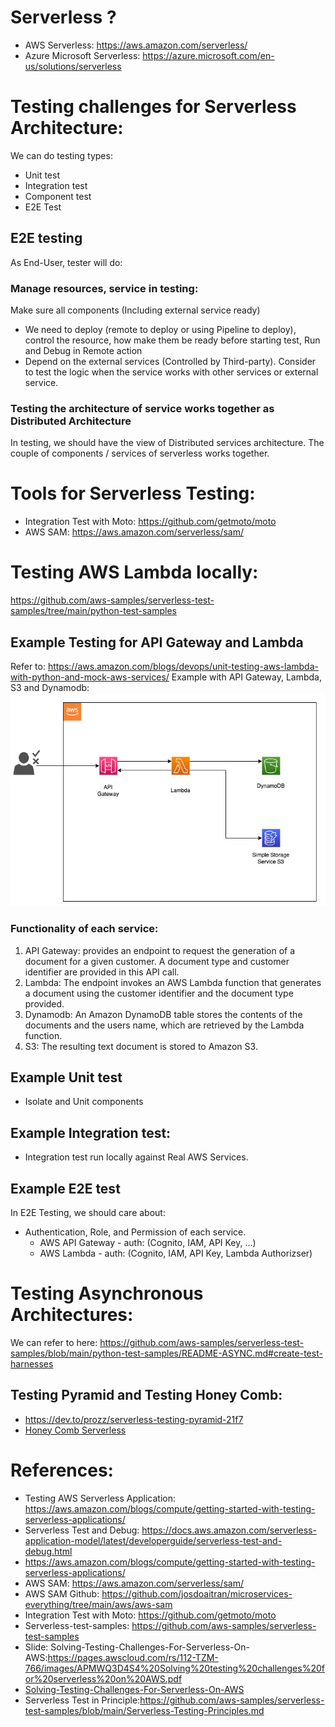 # Serverless ?
- AWS Serverless: https://aws.amazon.com/serverless/
- Azure Microsoft Serverless: https://azure.microsoft.com/en-us/solutions/serverless

# Testing challenges for Serverless Architecture:
We can do testing types:
- Unit test
- Integration test
- Component test
- E2E Test

## E2E testing
As End-User, tester will do:

### Manage resources, service in testing:  
Make sure all components (Including external service ready)
- We need to deploy (remote to deploy or using Pipeline to deploy), control the resource, how make them be ready before starting test, Run and Debug in Remote action
- Depend on the external services (Controlled by Third-party). Consider to test the logic when the service works with other services or external service.

### Testing the architecture of service works together as Distributed Architecture

In testing, we should have the view of Distributed services architecture. 
The couple of components / services of serverless works together.

# Tools for Serverless Testing:
- Integration Test with Moto: https://github.com/getmoto/moto
- AWS SAM: https://aws.amazon.com/serverless/sam/

# Testing AWS Lambda locally:

https://github.com/aws-samples/serverless-test-samples/tree/main/python-test-samples
## Example Testing for API Gateway and Lambda
Refer to: https://aws.amazon.com/blogs/devops/unit-testing-aws-lambda-with-python-and-mock-aws-services/
Example with API Gateway, Lambda, S3 and Dynamodb: 
![Example-Lambda-Testing](./aws/example-projects/test-lambda-python/example-lambda-python.png)
### Functionality of each service:
1. API Gateway: provides an endpoint to request the generation of a document for a given customer.  A document type and customer identifier are provided in this API call.
2. Lambda: The endpoint invokes an AWS Lambda function that generates a document using the customer identifier and the document type provided.
3. Dynamodb: An Amazon DynamoDB table stores the contents of the documents and the users name, which are retrieved by the Lambda function.
4. S3: The resulting text document is stored to Amazon S3.

## Example Unit test
- Isolate and Unit components

## Example Integration test:
- Integration test run locally against Real AWS Services. 

## Example E2E test
In E2E Testing, we should care about: 
- Authentication, Role, and Permission of each service.
  - AWS API Gateway - auth: (Cognito, IAM, API Key, ...)
  - AWS Lambda - auth: (Cognito, IAM, API Key, Lambda Authorizser)


# Testing Asynchronous Architectures:
We can refer to here: https://github.com/aws-samples/serverless-test-samples/blob/main/python-test-samples/README-ASYNC.md#create-test-harnesses

## Testing Pyramid and Testing Honey Comb:
- https://dev.to/prozz/serverless-testing-pyramid-21f7
- [Honey Comb Serverless](https://www.infoq.com/presentations/honeycomb-serverless/?itm_campaign=rightbar_v2&itm_source=infoq&itm_medium=presentations_link&itm_content=link_text)

# References:
- Testing AWS Serverless Application: https://aws.amazon.com/blogs/compute/getting-started-with-testing-serverless-applications/
- Serverless Test and Debug: https://docs.aws.amazon.com/serverless-application-model/latest/developerguide/serverless-test-and-debug.html
- https://aws.amazon.com/blogs/compute/getting-started-with-testing-serverless-applications/
- AWS SAM: https://aws.amazon.com/serverless/sam/
- AWS SAM Github: https://github.com/josdoaitran/microservices-everything/tree/main/aws/aws-sam
- Integration Test with Moto: https://github.com/getmoto/moto
- Serverless-test-samples: https://github.com/aws-samples/serverless-test-samples
- Slide: Solving-Testing-Challenges-For-Serverless-On-AWS:https://pages.awscloud.com/rs/112-TZM-766/images/APMWQ3D4S4%20Solving%20testing%20challenges%20for%20serverless%20on%20AWS.pdf
- [Solving-Testing-Challenges-For-Serverless-On-AWS](https://lifesciences-resources.awscloud.com/vidyard-all-players/apmwq3d4s4-solving-testing-challenges-for-serverless-on-aws-2)
- Serverless Test in Principle:https://github.com/aws-samples/serverless-test-samples/blob/main/Serverless-Testing-Principles.md